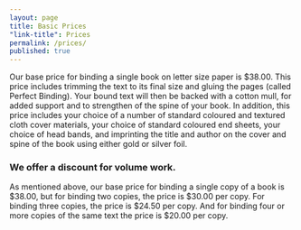 ```yaml
---
layout: page
title: Basic Prices
"link-title": Prices
permalink: /prices/
published: true
---
```


Our base price for binding a single book on letter size paper is $38.00. This price includes trimming the text to its final size and gluing the pages (called Perfect Binding). Your bound text will then be backed with a cotton mull, for added support and to strengthen of the spine of your book. In addition, this price includes your choice of a number of standard coloured and textured cloth cover materials, your choice of standard coloured end sheets, your choice of head bands, and imprinting the title and author on the cover and spine of the book using either gold or silver foil.
### We offer a discount for volume work.
As mentioned above, our base price for binding a single copy of a book is $38.00, but for binding two copies, the price is $30.00 per copy. For binding three copies, the price is $24.50 per copy. And for binding four or more copies of the same text the price is $20.00 per copy.
